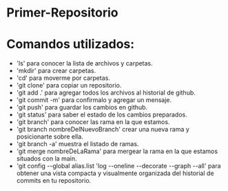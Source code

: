 # Primer-Repositorio

# Comandos utilizados:
- 'ls' para conocer la lista de archivos y carpetas.
- 'mkdir' para crear carpetas.
- 'cd' para moverme por carpetas.
- 'git clone' para copiar un repositorio.
- 'git add .' para agregar todos los archivos al historial de github.
- 'git commit -m' para confirmalo y agregar un mensaje.
- 'git push' para guardar los cambios en github.
- 'git status' para saber el estado de los cambios preparados.
- 'git branch' para conocer las rama en la que estamos.
- 'git branch nombreDelNuevoBranch' crear una nueva rama y posicionarte sobre ella.
- 'git branch -a' muestra el listado de ramas.
- 'git merge nombreDeLaRama' para mergear la rama en la que estamos situados con la main.
- 'git config --global alias.list 'log --oneline --decorate --graph --all' para  obtener una vista compacta y visualmente organizada del historial de commits en tu repositorio.
